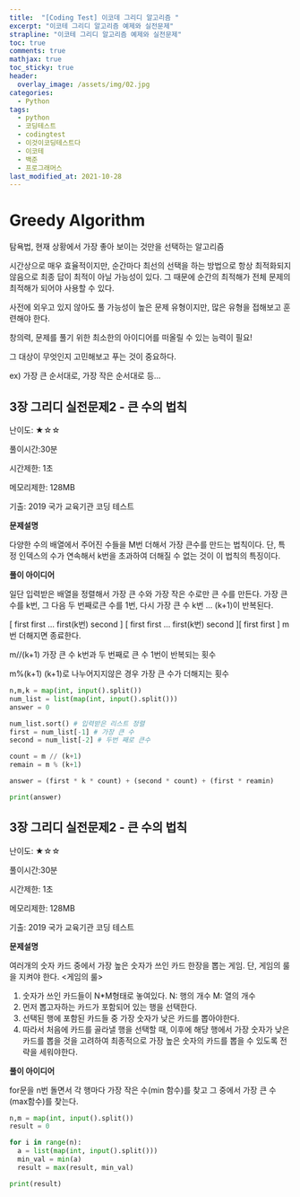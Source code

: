 ```yaml
---
title:  "[Coding Test] 이코데 그리디 알고리즘 "
excerpt: "이코테 그리디 알고리즘 예제와 실전문제"
strapline: "이코테 그리디 알고리즘 예제와 실전문제"
toc: true
comments: true
mathjax: true
toc_sticky: true
header:
  overlay_image: /assets/img/02.jpg
categories:
  - Python
tags:
  - python
  - 코딩테스트
  - codingtest
  - 이것이코딩테스트다
  - 이코테
  - 백준
  - 프로그래머스
last_modified_at: 2021-10-28
---
```



# Greedy Algorithm

 
탐욕법, 현재 상황에서 가장 좋아 보이는 것만을 선택하는 알고리즘

시간상으로 매우 효율적이지만, 순간마다 최선의 선택을 하는 방법으로 항상 최적화되지 않음으로 최종 답이 최적이 아닐 가능성이 있다. 그 때문에 순간의 최적해가 전체 문제의 최적해가 되어야 사용할 수 있다.

사전에 외우고 있지 않아도 풀 가능성이 높은 문제 유형이지만, 많은 유형을 접해보고 훈련해야 한다.

창의력, 문제를 풀기 위한 최소한의 아이디어를 떠올릴 수 있는 능력이 필요!

그 대상이 무엇인지 고민해보고 푸는 것이 중요하다.

ex) 가장 큰 순서대로, 가장 작은 순서대로 등...
 
## 3장 그리디 실전문제2 - 큰 수의 법칙

난이도: ★☆☆

풀이시간:30분

시간제한: 1초

메모리제한: 128MB

기출: 2019 국가 교육기관 코딩 테스트

**문제설명** 

다양한 수의 배열에서 주어진 수들을 M번 더해서 가장 큰수를 만드는 법칙이다. 단, 특정 인덱스의 수가 연속해서 k번을 초과하여 더해질 수 없는 것이 이 법칙의 특징이다.

**풀이 아이디어** 

일단 입력받은 배열을 정렬해서 가장 큰 수와 가장 작은 수로만 큰 수를 만든다. 가장 큰 수를 k번, 그 다음 두 번째로큰 수를 1번, 다시 가장 큰 수 k번 ... (k+1)이 반복된다.

[ first first … first(k번) second ] [ first first … first(k번) second ][ first first ] m번 더해지면 종료한다.

m//(k+1)  가장 큰 수 k번과 두 번째로 큰 수 1번이 반복되는 횟수

m%(k+1) (k+1)로 나누어지지않은 경우 가장 큰 수가 더해지는 횟수

```python
n,m,k = map(int, input().split())
num_list = list(map(int, input().split()))
answer = 0

num_list.sort() # 입력받은 리스트 정렬
first = num_list[-1] # 가장 큰 수
second = num_list[-2] # 두번 째로 큰수

count = m // (k+1)
remain = m % (k+1)

answer = (first * k * count) + (second * count) + (first * reamin)

print(answer)
```

## 3장 그리디 실전문제2 - 큰 수의 법칙

난이도: ★☆☆

풀이시간:30분

시간제한: 1초

메모리제한: 128MB

기출: 2019 국가 교육기관 코딩 테스트

**문제설명** 

여러개의 숫자 카드 중에서 가장 높은 숫자가 쓰인 카드 한장을 뽑는 게임. 단, 게임의 룰을 지켜야 한다. <게임의 룰>

1. 숫자가 쓰인 카드들이 N*M형태로 놓여있다. N: 행의 개수 M: 열의 개수
2. 먼저 뽑고자하는 카드가 포함되어 있는 행을 선택한다.
3. 선택된 행에 포함된 카드들 중 가장 숫자가 낮은 카드를 뽑아야한다.
4. 따라서 처음에 카드를 골라낼 행을 선택할 때, 이후에 해당 행에서 가장 숫자가 낮은 카드를 뽑을 것을 고려하여 최종적으로 가장 높은 숫자의 카드를 뽑을 수 있도록 전략을 세워야한다.

**풀이 아이디어**

for문을 n번 돌면서 각 행마다 가장 작은 수(min 함수)를 찾고 그 중에서 가장 큰 수(max함수)를 찾는다.

```python
n,m = map(int, input().split())
result = 0

for i in range(n):
  a = list(map(int, input().split()))
  min_val = min(a)
  result = max(result, min_val)

print(result)
```
